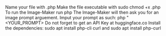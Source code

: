 Name your file with <file-name>.php
Make the file executable with sudo chmod +x <file-name>.php
To run the Image-Maker run php <file-name>
The Image-Maker will then ask you for an image prompt arguement.
Imput your prompt as such: php <file-name> "<YOUR_PROMPT>
Do not forget to get an API Key at huggingface.co
Install the dependencies: sudo apt install php-cli curl and sudo apt install php-curl
